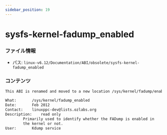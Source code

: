 ```yaml
---
sidebar_position: 19
---
```

# sysfs-kernel-fadump_enabled

### ファイル情報

- パス: `linux-v6.12/Documentation/ABI/obsolete/sysfs-kernel-fadump_enabled`

### コンテンツ

```txt
This ABI is renamed and moved to a new location /sys/kernel/fadump/enabled.

What:		/sys/kernel/fadump_enabled
Date:		Feb 2012
Contact:	linuxppc-dev@lists.ozlabs.org
Description:	read only
		Primarily used to identify whether the FADump is enabled in
		the kernel or not.
User:		Kdump service

```
